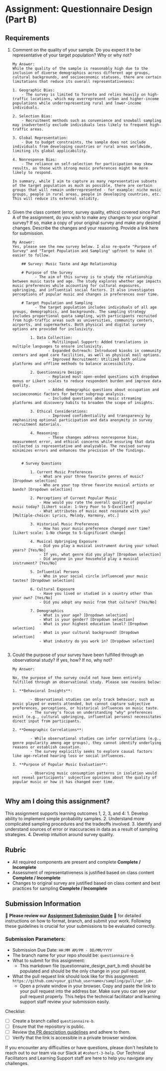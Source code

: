 # Assignment: Questionnaire Design (Part B)

## Requirements
1. Comment on the quality of your sample. Do you expect it to be representative of your target population? Why or why not?

    ```
    My Answer: 
    While the quality of the sample is reasonably high due to the inclusion of diverse demographics across different age groups, cultural backgrounds, and socioeconomic statuses, there are certain limitations that reduce its overall representativeness:

    1. Geographic Bias: 
        - The survey is limited to Toronto and relies heavily on high-traffic locations, which may overrepresent urban and higher-income populations while underrepresenting rural and lower-income individuals.
    
    2. Selection Bias: 
        - Recruitment methods such as convenience and snowball sampling may inadvertently exclude individuals less likely to frequent high-traffic areas.
    
    3. Global Representation: 
        - Due to budget constraints, the sample does not include individuals from developing countries or rural areas worldwide, limiting its global applicability.
    
    4. Nonresponse Bias: 
        - The reliance on self-selection for participation may skew results, as those with strong music preferences might be more likely to respond.

    In summary, while I aim to capture as many representative subsets of the target population as much as possible, there are certain groups that will remain underrepresented - for example: niche music groups, people in rural areas, people in developing countries, etc. This will reduce its external validity.  

    
    ```

2. Given the class content (error, survey quality, ethics) covered since Part A of the assignment, do you wish to make any changes to your original survey? If so, make a copy of your original survey and make any desired changes. Describe the changes and your reasoning. Provide a link here for submission.

    ```
    My Answer: 
    Yes, please see the new survey below. I also re-quote "Purpose of Survey" and "Target Population and Sampling" upfront to make it easier to follow.

        ## Survey: Music Taste and Age Relationship
        
        # Purpose of the Survey
              - The aim of this survey is to study the relationship between music taste and age. The study explores whether age impacts music preferences while accounting for cultural exposures, upbringing, and influential social factors. It also investigates perceptions of popular music and changes in preferences over time.
        
        # Target Population and Sampling
              - The target population includes individuals of all age groups, demographics, and backgrounds. The sampling strategy includes proportional quota sampling, with participants recruited from high-traffic areas such as universities, community centers, airports, and supermarkets. Both physical and digital survey options are provided for inclusivity.
        
            1. Data Collection:
                    - Multilingual Support: Added translations in multiple languages to ensure inclusivity.
                    - Expanded Outreach: Introduced kiosks in community centers and aged care facilities, as well as physical mail options.
                    - Improved Recruitment: Utilized both online platforms and offline methods to balance accessibility.

            2. Questionnaire Design:
                    - Replaced most open-ended questions with dropdown menus or Likert scales to reduce respondent burden and improve data quality.
                    - Added demographic questions about occupation and socioeconomic factors for better subgroup analysis.
                    - Included questions about music streaming platforms and discovery habits to broaden the scope of insights.

            3. Ethical Considerations:
                    - Improved confidentiality and transparency by emphasizing optional participation and data anonymity in survey recruitment materials.

            4. Reasoning:
                    - These changes address nonresponse bias, measurement error, and ethical concerns while ensuring that data collected is representative and analyzable. The revised survey minimizes errors and enhances the precision of the findings.    

        
        # Survey Questions
        
            1. Current Music Preferences
                - What are your three favorite genres of music? [Dropdown selection]
                - Who are your top three favorite musical artists or bands? [Dropdown selection]
            
            2. Perceptions of Current Popular Music
                - How would you rate the overall quality of popular music today? [Likert scale: 1-Very Poor to 5-Excellent]
                - What attributes of music most resonate with you? [Multiple-choice: Lyrics, Melody, Harmony, etc.]
            
            3. Historical Music Preferences
                - How has your music preference changed over time? [Likert scale: 1-No change to 5-Significant change]
            
            4. Musical Upbringing Exposure
                - Did you play a musical instrument during your school years? [Yes/No]
                - If yes, what genre did you play? [Dropdown selection]
                - Did anyone in your household play a musical instrument? [Yes/No]
                
            5. Influential Persons
                - Who in your social circle influenced your music tastes? [Dropdown selection]
            
            6. Cultural Exposure
                - Have you lived or studied in a country other than your own? [Yes/No]
                - Did you adopt any music from that culture? [Yes/No]
            
            7. Demographics
                - What is your age? [Dropdown selection]
                - What is your gender? [Dropdown selection]
                - What is your highest education level? [Dropdown selection]
                - What is your cultural background? [Dropdown selection]
                - What industry do you work in? [Dropdown selection]

    
    ```

3. Could the purpose of your survey have been fulfilled through an observational study? If yes, how? If no, why not?

    ```
    My Answer: 
    
    No, the purpose of the survey could not have been entirely fulfilled through an observational study. Please see reasons below: 

    1. **Behavioral Insights**:

            - Observational studies can only track behavior, such as music played or events attended, but cannot capture subjective preferences, perceptions, or historical influences on music taste.
            - The survey’s focus on understanding "why" preferences exist (e.g., cultural upbringing, influential persons) necessitates direct input from participants.

    2. **Demographic Correlations**:

            - While observational studies can infer correlations (e.g., genre popularity among age groups), they cannot identify underlying reasons or establish causation.
            - The survey explicitly seeks to explore causal factors like age-related hearing loss or social influences.

    3. **Purpose of Popular Music Evaluation**:
            
            - Observing music consumption patterns in isolation would not reveal participants' subjective opinions about the quality of popular music or how it has changed over time.


    ```

## Why am I doing this assignment?

This assignment supports learning outcomes 1, 2, 3, and 4:
	1.	Develop ability to implement simple probability samples.
	2.	Understand more complicated sampling procedures and the tradeoffs involved.
	3.	Identify and understand sources of error or inaccuracies in data as a result of sampling strategies.
	4.	Develop intuition around survey quality.

## Rubric

-	All required components are present and complete **Complete / Incomplete**
-	Assessment of representativeness is justified based on class content **Complete / Incomplete**
-	Changes to original survey are justified based on class content and best practices for sampling **Complete / Incomplete**

## Submission Information

🚨 **Please review our [Assignment Submission Guide](https://github.com/UofT-DSI/onboarding/blob/main/onboarding_documents/submissions.md)** 🚨 for detailed instructions on how to format, branch, and submit your work. Following these guidelines is crucial for your submissions to be evaluated correctly.

### Submission Parameters:
* Submission Due Date: `HH:MM AM/PM - DD/MM/YYYY`
* The branch name for your repo should be: `questionnaire-b`
* What to submit for this assignment:
    * This markdown file (questionnaire_design_part_b.md) should be populated and should be the only change in your pull request.
* What the pull request link should look like for this assignment: `https://github.com/<your_github_username>/sampling/pull/<pr_id>`
    * Open a private window in your browser. Copy and paste the link to your pull request into the address bar. Make sure you can see your pull request properly. This helps the technical facilitator and learning support staff review your submission easily.

Checklist:
- [ ] Create a branch called `questionnaire-b`.
- [ ] Ensure that the repository is public.
- [ ] Review [the PR description guidelines](https://github.com/UofT-DSI/onboarding/blob/main/onboarding_documents/submissions.md#guidelines-for-pull-request-descriptions) and adhere to them.
- [ ] Verify that the link is accessible in a private browser window.

If you encounter any difficulties or have questions, please don't hesitate to reach out to our team via our Slack at `#cohort-3-help`. Our Technical Facilitators and Learning Support staff are here to help you navigate any challenges.
